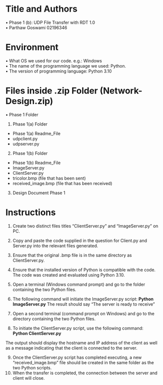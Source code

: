 # Title and Authors
•	Phase 1 (b): UDP File Transfer with RDT 1.0  
•	Parthaw Goswami 02196346
# Environment
•	What OS we used for our code. e.g.: Windows  
•	The name of the programming language we used: Python.  
•	The version of programming language:  Python 3.10  
# Files inside .zip Folder (Network-Design.zip)
•	Phase 1 Folder
1.	Phase 1(a) Folder
-	Phase 1(a) Readme_File
-	udpclient.py
-	udpserver.py 
2.	Phase 1(b) Folder
-	Phase 1(b) Readme_File
-	ImageServer.py 
-	ClientServer.py
-	tricolor.bmp (file that has been sent)
-	received_image.bmp (file that has been received)
3.	Design Document Phase 1
# Instructions
1.	Create two distinct files titles “ClientServer.py” and “ImageServer.py” on PC.  
2.	Copy and paste the code supplied in the question for Client.py and Server.py into the relevant files generated.  
3.	Ensure that the original .bmp file is in the same directory as ClientServer.py.  
4.	Ensure that the installed version of Python is compatible with the code. The code was created and evaluated using Python 3.10.  
5.	Open a terminal (Windows command prompt) and go to the folder containing the two Python files.  
6.	The following command will initiate the ImageServer.py script: **Python ImageServer.py**
   The result should say “The server is ready to receive”  

8.	Open a second terminal (command prompt on Windows) and go to the directory containing the two Python files.  
9.	To initiate the ClientServer.py script, use the following command: **Python ClientServer.py**

The output should display the hostname and IP address of the client as well as a message indicating that the client is connected to the server.  

9.	Once the ClientServer.py script has completed executing, a new “received_image.bmp” file should be created in the same folder as the two Python scripts.  
10.	When the transfer is completed, the connection between the server and client will close.  

